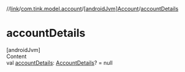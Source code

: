 //[link](../../index.md)/[com.tink.model.account](../index.md)/[[androidJvm]Account](index.md)/[accountDetails](account-details.md)



# accountDetails  
[androidJvm]  
Content  
val [accountDetails](account-details.md): [AccountDetails](../[android-jvm]-account-details/index.md)? = null  



